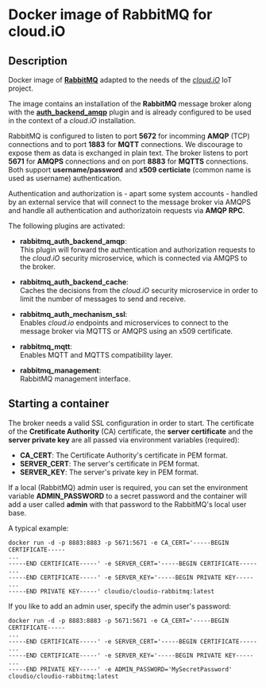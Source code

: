 # Docker image of RabbitMQ for cloud.iO

## Description

Docker image of [**RabbitMQ**](https://www.rabbitmq.com) adapted to the needs of the [*cloud.iO*](http://cloudio.hevs.ch) IoT project.

The image contains an installation of the **RabbitMQ** message broker along with the [**auth_backend_amqp**](https://github.com/rabbitmq/rabbitmq-auth-backend-amqp) plugin and is already configured to be used in the context of a *cloud.iO* installation.

RabbitMQ is configured to listen to port **5672** for incomming **AMQP** (TCP) connections and to port **1883** for **MQTT** connections. We discourage to expose them as data is exchanged in plain text. The broker listens to port **5671** for **AMQPS** connections and on port **8883** for **MQTTS** connections. Both support **username/password** and **x509 certiciate** (common name is used as username) authentication.

Authentication and authorization is - apart some system accounts - handled by an external service that will connect to the message broker via AMQPS and handle all authentication and authorizatoin requests via **AMQP RPC**.

The following plugins are activated:

- **rabbitmq_auth_backend_amqp**:  
  This plugin will forward the authentication and authorization requests to the *cloud.iO* security microservice, which is connected via AMQPS to the broker.
- **rabbitmq_auth_backend_cache**:  
  Caches the decisions from the *cloud.iO* security microservice in order to limit the number of messages to send and receive.
- **rabbitmq_auth_mechanism_ssl**:  
  Enables *cloud.io* endpoints and microservices to connect to the message broker via MQTTS or AMQPS using an x509 certificate.
- **rabbitmq_mqtt**:  
  Enables MQTT and MQTTS compatibility layer.

- **rabbitmq_management**:  
  RabbitMQ management interface.

## Starting a container

The broker needs a valid SSL configuration in order to start. The certificate of the **Cretificate Authority** (CA) certificate, the **server certificate** and the **server private key** are all passed via environment variables (required):

- **CA_CERT**: The Certificate Authority's certificate in PEM format.
- **SERVER_CERT**: The server's certificate in PEM format.
- **SERVER_KEY**: The server's private key in PEM format.

If a local (RabbitMQ) admin user is required, you can set the environment variable **ADMIN_PASSWORD** to a secret password and the container will add a user called **admin** with that password to the RabbitMQ's local user base.

A typical example:

    docker run -d -p 8883:8883 -p 5671:5671 -e CA_CERT='-----BEGIN CERTIFICATE-----
    ...
    -----END CERTIFICATE-----' -e SERVER_CERT='-----BEGIN CERTIFICATE-----
    ...
    -----END CERTIFICATE-----' -e SERVER_KEY='-----BEGIN PRIVATE KEY-----
    ...
    -----END PRIVATE KEY-----' cloudio/cloudio-rabbitmq:latest

If you like to add an admin user, specify the admin user's password:

    docker run -d -p 8883:8883 -p 5671:5671 -e CA_CERT='-----BEGIN CERTIFICATE-----
    ...
    -----END CERTIFICATE-----' -e SERVER_CERT='-----BEGIN CERTIFICATE-----
    ...
    -----END CERTIFICATE-----' -e SERVER_KEY='-----BEGIN PRIVATE KEY-----
    ...
    -----END PRIVATE KEY-----' -e ADMIN_PASSWORD='MySecretPassword' cloudio/cloudio-rabbitmq:latest

